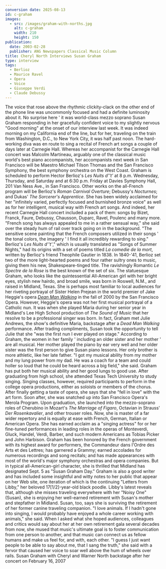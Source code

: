 ```yaml
---
conversion date: 2025-08-13
id: c-graham
images:
  - src: /images/graham-with-norths.jpg
    alt: c-graham
    width: 210
    height: 150
publication:
  date: 2003-02-28
  publisher: ANG Newspapers Classical Music Column
title: Cheryl North Interviews Susan Graham
type: interview
tags:
  - Berlioz
  - Maurice Ravel
  - Opera
  - Voice
  - Giuseppe Verdi
  - Claude Debussy
---
```

The voice that rose above the rhythmic clickity-clack on the other end of the phone line was uncommonly focused and had a definite luminosity about it. No surprise here ' it was world-class mezzo soprano Susan Graham responding in her gracefully confident voice to my slightly nervous "Good morning" at the onset of our interview last week. It was indeed morning on my California end of the line, but for her, traveling on the train from Washington, D.C., to New York City, it was half past noon. The hard-working diva was en route to sing a recital of French art songs a couple of days later at Carnegie Hall. Whereas her accompanist for the Carnegie Hall concert was Malcolm Martineau, arguably one of the classical music world's best piano accompanists, her accompanists next week in San Francisco will be Maestro Michael Tilson Thomas and the San Francisco Symphony, the best symphony orchestra on the West Coast. Graham is scheduled to perform Hector Berlioz's *Les Nuits d''t'* at 8 p.m. Wednesday, Thursday, and Saturday and at 6:30 p.m. Friday at Davies Symphony Hall, 201 Van Ness Ave., in San Francisco. Other works on the all-French program will be Berlioz's *Roman Carnival Overture*; Debussy's *Nocturnes*; and Dukas' *The Sorcerer's Apprentice*. She has been widely acclaimed for her "infinitely varied, perfectly focused and burnished bronze voice" as well as for her intelligent, musical way with French art songs. And indeed, her recent Carnegie Hall concert included a pack of them: songs by Bizet, Franck, Faure, Debussy, Chausson, Duparc, Ravel, Poulenc and many more. "French song has always appealed to me in a rather sensual way," she said over the steady hum of rail over track going on in the background. "The sensitive scene painting that the French composers utilized in their songs ' the tonal colors, the imagery ' I find it all incredibly rewarding to sing." Berlioz's *Les Nuits d''t'*," which is usually translated as "Songs of Summer Nights," had its origins with a set of poems titled *La comedie de la mort*, written by Berlioz's friend Theophile Gautier in 1838. In 1840-'41, Berlioz set two of the more light-hearted poems and four rather sultry ones to music, giving them his new, Shakespeare-tinged title. The ravishingly Romantic *Le Spectre de la Rose* is the best known of the set of six. The statuesque Graham, who looks like the quintessential All-American girl with her bright eyes, stylish new hairdo, and broad smile, was born in Roswell, N.M., and raised in Midland, Texas. She is perhaps most familiar to local audiences for her riveting portrayal of Sister Helen Prejean in the world premier of Jake Heggie's opera [*Dean Man Walking*](c-articles-deadman) in the fall of 2000 by the San Francisco Opera. However, Heggie's opera was not her first musical portrayal of a Catholic nun. It was when she played Maria during her senior year in Midland's Lee High School production of *The Sound of Music* that her resolve to be a professional singer was born. In fact, Graham met Julie Andrews, the show's definitive Maria, backstage after a *Dead Man Walking* performance. After trading compliments, Susan took the opportunity to tell Julie that she "was the first nun I ever played on stage." According to Graham, the women in her family ' including an older sister and her mother ' are all musical. Her mother played the piano by ear very well and her older sister was the first person to give Susan piano lessons. Her only brother is more athletic, like her late father. "I got my musical ability from my mother and my lung power from my dad. He was a coach for a team and could holler so loud that he could be heard across a big field," she said. Graham has put both her musical ability and her good lungs to good use. After graduating from high school, she attended Texas Tech University to study singing. Singing classes, however, required participants to perform in the college opera productions, either as soloists or members of the chorus. After finally getting a taste of opera, she says that she "fell in love" with the art form. Soon after, she was snatched up into San Francisco Opera's Merola Program. Upon graduation, she launched into the mezzo-soprano roles of Cherubino in Mozart's *The Marriage of Figaro*, Octavian in Strauss' *Der Rosenkavalier*, and other trouser roles. Now, she is master of a far wider repertory and is equally at ease with French, German, Italian or American Opera. She has earned acclaim as a "singing actress" for or her fine-tuned performances in leading roles in the operas of Monteverdi, Gluck, Handel, Verdi, Barber, and such modern Americans as Tobias Picker and John Harbison. Graham has been honored by the French government with its highest award for performers, the Commandeur dans l'Ordre des Arts et des Lettres; has garnered a Grammy; earned accolades for numerous recordings and song recitals; and has made appearances with most of the world's major symphony orchestras and opera companies. But in typical all-American-girl character, she is thrilled that Midland has designated Sept. 5 as "Susan Graham Day." Graham is also a good writer and has included some insightful and witty notes to her public that appear on her Web site, one iteration of which is the continuing "Letters from Libby," her beloved 17[1/2]-year-old black poodle. Libby's latest reveals that, although she misses traveling everywhere with her "Noisy One" (Susan), she is enjoying her well-earned retirement with Susan's mother and stepfather in Midland. Susan, too, says she is surviving the retirement of her former canine traveling companion. "I love animals. If I hadn't gone into singing, I would probably have enjoyed a whole career working with animals," she said. When I asked what she hoped audiences, colleagues and critics would say about her at her own retirement gala several decades from now, she mused that music's ultimate goal is to foster communication from one person to another, and that music can connect us as fellow humans and make us feel for, and with, each other. "I guess I just want people to be able to say about me, that I sang the truth," she said with a fervor that caused her voice to soar well above the hum of wheels over rails. Susan Graham with Cheryl and Warner North backstage after her concert on February 16, 2007